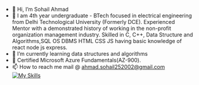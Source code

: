 - 👋 Hi, I’m Sohail Ahmad
- 👀 I am 4th year undergraduate - BTech focused in electrical engineering from Delhi Technological University (Formerly DCE). Experienced Mentor with a demonstrated history of working in the non-profit organization management industry. Skilled in C, C++, Data Structure and Algorithms,SQL OS DBMS HTML CSS JS having basic knowledge of react node js express.
- 🌱 I’m currently learning data structures and algorithms
- 💞️ Certified Microsoft Azure Fundamentals(AZ-900).
- 📫 How to reach me mail @ ahmad.sohail252002@gmail.com
[![My Skills](https://skillicons.dev/icons?i=js,html,css,nodejs,express,react,dsa,os,oop)](https://skillicons.dev)

<!---
Sohail25227/Sohail25227 is a ✨ special ✨ repository because its `README.md` (this file) appears on your GitHub profile.
You can click the Preview link to take a look at your changes.
--->
